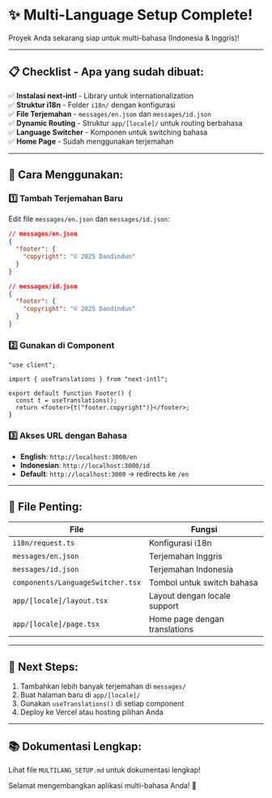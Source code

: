 # ✨ Multi-Language Setup Complete!

Proyek Anda sekarang siap untuk multi-bahasa (Indonesia & Inggris)!

---

## 📋 Checklist - Apa yang sudah dibuat:

✅ **Instalasi next-intl** - Library untuk internationalization  
✅ **Struktur i18n** - Folder `i18n/` dengan konfigurasi  
✅ **File Terjemahan** - `messages/en.json` dan `messages/id.json`  
✅ **Dynamic Routing** - Struktur `app/[locale]/` untuk routing berbahasa  
✅ **Language Switcher** - Komponen untuk switching bahasa  
✅ **Home Page** - Sudah menggunakan terjemahan  

---

## 🎯 Cara Menggunakan:

### 1️⃣ Tambah Terjemahan Baru

Edit file `messages/en.json` dan `messages/id.json`:

```json
// messages/en.json
{
  "footer": {
    "copyright": "© 2025 Dandindun"
  }
}

// messages/id.json
{
  "footer": {
    "copyright": "© 2025 Dandindun"
  }
}
```

### 2️⃣ Gunakan di Component

```tsx
"use client";

import { useTranslations } from "next-intl";

export default function Footer() {
  const t = useTranslations();
  return <footer>{t("footer.copyright")}</footer>;
}
```

### 3️⃣ Akses URL dengan Bahasa

- **English**: `http://localhost:3000/en`
- **Indonesian**: `http://localhost:3000/id`
- **Default**: `http://localhost:3000` → redirects ke `/en`

---

## 📁 File Penting:

| File | Fungsi |
|------|--------|
| `i18n/request.ts` | Konfigurasi i18n |
| `messages/en.json` | Terjemahan Inggris |
| `messages/id.json` | Terjemahan Indonesia |
| `components/LanguageSwitcher.tsx` | Tombol untuk switch bahasa |
| `app/[locale]/layout.tsx` | Layout dengan locale support |
| `app/[locale]/page.tsx` | Home page dengan translations |

---

## 🚀 Next Steps:

1. Tambahkan lebih banyak terjemahan di `messages/`
2. Buat halaman baru di `app/[locale]/`
3. Gunakan `useTranslations()` di setiap component
4. Deploy ke Vercel atau hosting pilihan Anda

---

## 📚 Dokumentasi Lengkap:

Lihat file `MULTILANG_SETUP.md` untuk dokumentasi lengkap!

Selamat mengembangkan aplikasi multi-bahasa Anda! 🎉
